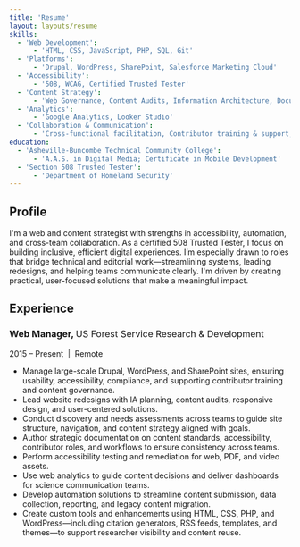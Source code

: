 ```yaml
---
title: 'Resume'
layout: layouts/resume
skills:
  - 'Web Development':
      - 'HTML, CSS, JavaScript, PHP, SQL, Git'
  - 'Platforms':
      - 'Drupal, WordPress, SharePoint, Salesforce Marketing Cloud'
  - 'Accessibility':
      - '508, WCAG, Certified Trusted Tester'
  - 'Content Strategy':
      - 'Web Governance, Content Audits, Information Architecture, Documentation'
  - 'Analytics':
      - 'Google Analytics, Looker Studio'
  - 'Collaboration & Communication':
      - 'Cross-functional facilitation, Contributor training & support, Science communication, Internal consulting & digital advising'
education:
  - 'Asheville-Buncombe Technical Community College':
      - 'A.A.S. in Digital Media; Certificate in Mobile Development'
  - 'Section 508 Trusted Tester':
      - 'Department of Homeland Security'
---
```


## Profile

I'm a web and content strategist with strengths in accessibility, automation, and cross-team collaboration. As a certified 508 Trusted Tester, I focus on building inclusive, efficient digital experiences. I’m especially drawn to roles that bridge technical and editorial work—streamlining systems, leading redesigns, and helping teams communicate clearly. I'm driven by creating practical, user-focused solutions that make a meaningful impact.

## Experience

### Web Manager, <span style="font-weight: normal;">US Forest Service Research & Development</span>

2015 – Present &nbsp;|&nbsp; Remote

- Manage large-scale Drupal, WordPress, and SharePoint sites, ensuring usability, accessibility, compliance, and supporting contributor training and content governance.
- Lead website redesigns with IA planning, content audits, responsive design, and user-centered solutions.
- Conduct discovery and needs assessments across teams to guide site structure, navigation, and content strategy aligned with goals.
- Author strategic documentation on content standards, accessibility, contributor roles, and workflows to ensure consistency across teams.
- Perform accessibility testing and remediation for web, PDF, and video assets.
- Use web analytics to guide content decisions and deliver dashboards for science communication teams.
- Develop automation solutions to streamline content submission, data collection, reporting, and legacy content migration.
- Create custom tools and enhancements using HTML, CSS, PHP, and WordPress—including citation generators, RSS feeds, templates, and themes—to support researcher visibility and content reuse.
